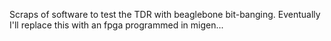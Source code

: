 Scraps of software to test the TDR with beaglebone bit-banging.
Eventually I'll replace this with an fpga programmed in migen...
